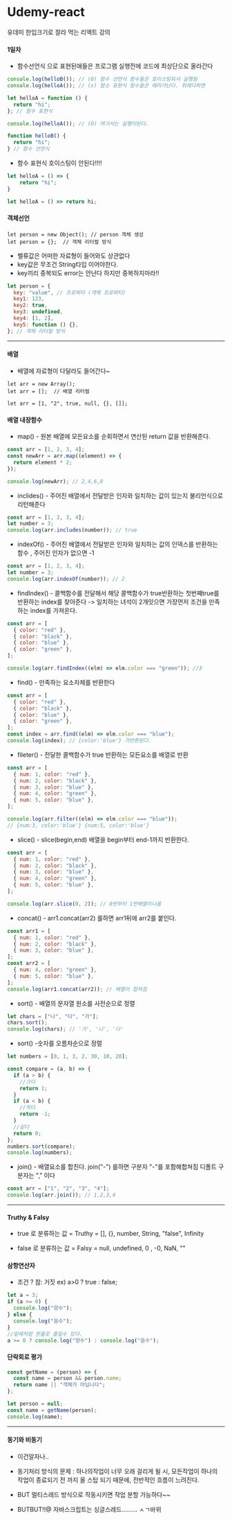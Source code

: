 # Udemy-react

유데미 한입크기로 잘라 먹는 리엑트 강의

#### 1일차

- 함수선언식 으로 표현된애들은 프로그램 실행전에 코드에 최상단으로 올라간다

```javascript
console.log(helloB()); // (O) 함수 선언식 함수들은 호이스팅되서 실행됨
console.log(helloA()); // (x) 함소 표현식 함수들은 에러가난다. 위에다하면

let helloA = function () {
  return "hi";
}; // 함수 표현식

console.log(helloA()); // (O) 여기서는 실행이된다.

function helloB() {
  return "hi";
} // 함수 선언식
```

- 함수 표현식 호이스팅이 안된다!!!!

```javascript
let helloA = () => {
    return "hi";
}

let helloA = () => return hi;
```

#### 객체선언

```
let person = new Object(); // person 객체 생성
let person = {};  // 객체 리터럴 방식
```

- 벨류값은 어떠한 자료형이 들어와도 상관없다
- key값은 무조건 String타입 이어야한다.
- key끼리 중복되도 error는 안난다 하지만 중복하지마라!!

```javascript
let person = {
  key: "value", // 프로퍼티 (객체 프로퍼티)
  key1: 123,
  key2: true,
  key3: undefined,
  key4: [1, 2],
  key5: function () {},
}; // 객체 리터럴 방식
```

---

#### 배열

- 배열에 자료형이 다달라도 들어간다~

```
let arr = new Array();
let arr = [];  // 배열 리터럴

let arr = [1, "2", true, null, {}, []];
```

#### 배열 내장함수

- map() - 원본 배열에 모든요소를 순회하면서 연산된 return 값을 반환해준다.

```javascript
const arr = [1, 2, 3, 4];
const newArr = arr.map((element) => {
  return element * 2;
});

console.log(newArr); // 2,4,6,8
```

- inclides() - 주어진 배열에서 전달받은 인자와 일치하는 값이 있는지 불리언식으로 리턴해준다

```javascript
const arr = [1, 2, 3, 4];
let number = 3;
console.log(arr.includes(number)); // true
```

- indexOf() - 주어진 배열에서 전달받은 인자와 일치하는 값의 인덱스를 반환하는 함수 , 주어진 인자가 없으면 -1

```javascript
const arr = [1, 2, 3, 4];
let number = 3;
console.log(arr.indexOf(number)); // 2
```

- findIndex() - 콜백함수를 전달해서 해당 콜백함수가 true반환하는 첫번째true를 반환하는 index를 찾아준다 -> 일치하는 녀석이 2개잇으면 가장먼저 조건을 만족하는 index를 가져온다.

```javascript
const arr = [
  { color: "red" },
  { color: "black" },
  { color: "blue" },
  { color: "green" },
];

console.log(arr.findIndex((elm) => elm.color === "green")); //3
```

- find() - 만족하는 요소자체를 반환한다

```javascript
const arr = [
  { color: "red" },
  { color: "black" },
  { color: "blue" },
  { color: "green" },
];
const index = arr.find((elm) => elm.color === "blue");
console.log(index); // {color:'blue'} 가반환된다.
```

- fileter() - 전달한 콜백함수가 true 반환하는 모든요소를 배열로 반환

```javascript
const arr = [
  { num: 1, color: "red" },
  { num: 2, color: "black" },
  { num: 3, color: "blue" },
  { num: 4, color: "green" },
  { num: 5, color: "blue" },
];

console.log(arr.filter((elm) => elm.color === "blue"));
// {num:3, color:'blue'} {num:5, color:'blue'}
```

- slice() - slice(begin,end) 배열을 begin부터 end-1까지 반환한다.

```javascript
const arr = [
  { num: 1, color: "red" },
  { num: 2, color: "black" },
  { num: 3, color: "blue" },
  { num: 4, color: "green" },
  { num: 5, color: "blue" },
];

console.log(arr.slice(0, 2)); // 0번부터 1번배열이나옴
```

- concat() - arr1.concat(arr2) 를하면 arr1뒤에 arr2를 붙인다.

```javascript
const arr1 = [
  { num: 1, color: "red" },
  { num: 2, color: "black" },
  { num: 3, color: "blue" },
];
const arr2 = [
  { num: 4, color: "green" },
  { num: 5, color: "blue" },
];
console.log(arr1.concat(arr2)); // 배열이 합쳐짐
```

- sort() - 배열의 문자열 원소를 사전순으로 정렬

```javascript
let chars = ["나", "다", "가"];
chars.sort();
console.log(chars); // '가', '나', '다'
```

- sort() -숫자를 오름차순으로 정렬

```javascript
let numbers = [0, 1, 3, 2, 30, 10, 20];

const compare = (a, b) => {
  if (a > b) {
    //크다
    return 1;
  }
  if (a < b) {
    //작다
    return -1;
  }
  //같다
  return 0;
};
numbers.sort(compare);
console.log(numbers);
```

- join() - 배열요소를 합친다. join("-") 를하면 구분자 "-"를 포함해합쳐짐
  디폴트 구분자는 "," 이다

```javascript
const arr = ["1", "2", "3", "4"];
console.log(arr.join()); // 1,2,3,4
```

---

#### Truthy & Falsy

- true 로 분류하는 값 = Truthy = [], {}, number, String, "false", Infinity

- false 로 분류하는 값 = Falsy = null, undefined, 0 , -0, NaN, ""

#### 삼항연산자

- 조건 ? 참: 거짓 ex) a>0 ? true : false;

```javascript
let a = 3;
if (a >= 0) {
  console.log("양수");
} else {
  console.log("음수");
}
//밑에처럼 한줄로 줄일수 있다.
a >= 0 ? console.log("양수") : console.log("음수");
```

#### 단락회로 평가

```javascript
const getName = (person) => {
  const name = person && person.name;
  return name || "객체가 아닙니다";
};

let person = null;
const name = getName(person);
console.log(name);
```

---

#### 동기와 비동기

- 이건알자나..

- 동기처리 방식의 문제 : 하나의작업이 너무 오래 걸리게 될 시, 모든작업이 하나의 작업이 종료되기 전 까지 올 스탑 되기 때문에, 전반적인 흐름이 느려진다.
- BUT 멀티스레드 방식으로 작동시키면 작업 분할 가능하다~~
- BUTBUT!!@ 자바스크립트는 싱글스레드......... ㅅㄱ바위
